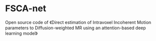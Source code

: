 # FSCA-net
Open source code of 《Direct estimation of Intravoxel Incoherent Motion parameters to Diffusion-weighted MR using an attention-based deep learning model》
